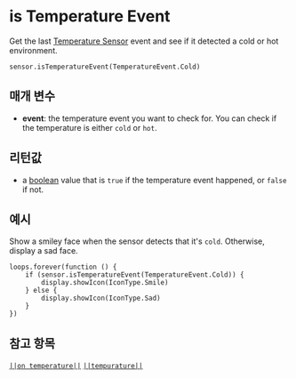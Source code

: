 # is Temperature Event

Get the last [Temperature Sensor](https://www.seeedstudio.com/edu/grove-zero.html "Grove Zero Temperature Sensor") event and see if it detected a cold or hot environment.

```sig
sensor.isTemperatureEvent(TemperatureEvent.Cold)

```

## 매개 변수

* **event**: the temperature event you want to check for. You can check if the temperature is either `cold` or `hot`.

## 리턴값

* a [boolean](/types/boolean) value that is `true` if the temperature event happened, or `false` if not.

## 예시

Show a smiley face when the sensor detects that it's `cold`. Otherwise, display a sad face.

```blocks
loops.forever(function () {
    if (sensor.isTemperatureEvent(TemperatureEvent.Cold)) {
        display.showIcon(IconType.Smile)
    } else {
        display.showIcon(IconType.Sad)
    }
})
```

## 참고 항목

[`||on temperature||`](/reference/sensor/on-temperature) [`||tempurature||`](/reference/sensor/temperature)